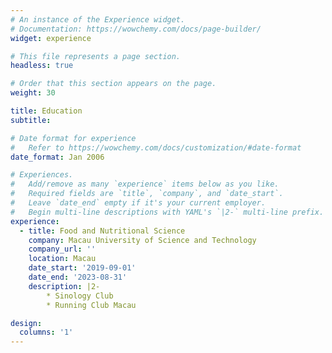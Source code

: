 ```yaml
---
# An instance of the Experience widget.
# Documentation: https://wowchemy.com/docs/page-builder/
widget: experience

# This file represents a page section.
headless: true

# Order that this section appears on the page.
weight: 30

title: Education
subtitle:

# Date format for experience
#   Refer to https://wowchemy.com/docs/customization/#date-format
date_format: Jan 2006

# Experiences.
#   Add/remove as many `experience` items below as you like.
#   Required fields are `title`, `company`, and `date_start`.
#   Leave `date_end` empty if it's your current employer.
#   Begin multi-line descriptions with YAML's `|2-` multi-line prefix.
experience:
  - title: Food and Nutritional Science
    company: Macau University of Science and Technology
    company_url: ''
    location: Macau
    date_start: '2019-09-01'
    date_end: '2023-08-31'
    description: |2-
        * Sinology Club
        * Running Club Macau

design:
  columns: '1'
---
```

